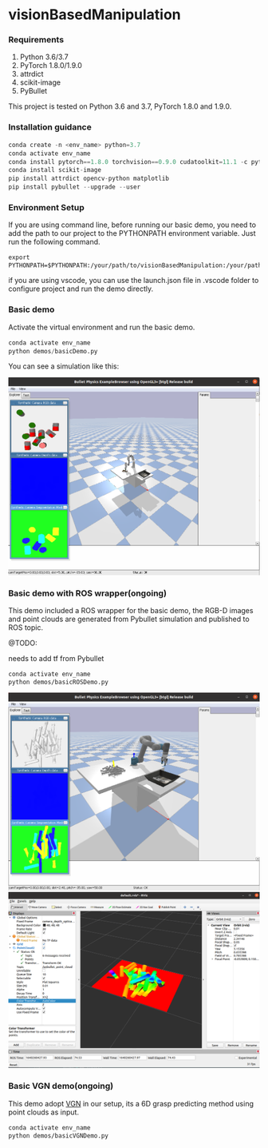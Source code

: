 # visionBasedManipulation



### Requirements

1. Python 3.6/3.7
2. PyTorch 1.8.0/1.9.0
3. attrdict
4. scikit-image
5. PyBullet

This project is tested on Python 3.6 and 3.7, PyTorch 1.8.0 and 1.9.0.



### Installation guidance

```python
conda create -n <env_name> python=3.7
conda activate env_name
conda install pytorch==1.8.0 torchvision==0.9.0 cudatoolkit=11.1 -c pytorch -c conda-forge # Please make sure that the version of pytorch is compatible with the version of cudatoolkit, and the version of cudatoolkit is compatible with your GPU.
conda install scikit-image
pip install attrdict opencv-python matplotlib
pip install pybullet --upgrade --user
```



### Environment Setup

If you are using command line, before running our basic demo, you need to add the path to our project to the PYTHONPATH environment variable. Just run the following command.

```shell
export PYTHONPATH=$PYTHONPATH:/your/path/to/visionBasedManipulation:/your/path/to/visionBasedManipulation/network
```

if you are using vscode, you can use the launch.json file in .vscode folder to configure project and  run the demo directly.



###  Basic demo

Activate the virtual environment and run the basic demo.

```python
conda activate env_name
python demos/basicDemo.py
```

You can see a simulation like this: 


![](https://github.com/MohammadKasaei/visionBasedManipulation/blob/main/figs/basicDemo.png)





### Basic demo with ROS wrapper(ongoing)

This demo included a ROS wrapper for the basic demo, the RGB-D images and point clouds are generated from Pybullet simulation and published to ROS topic. 

@TODO:

needs to add tf from Pybullet

```
conda activate env_name
python demos/basicROSDemo.py
```

![](https://github.com/MohammadKasaei/visionBasedManipulation/blob/main/figs/pybullet.png "Pybullet simulation") ![](https://github.com/MohammadKasaei/visionBasedManipulation/blob/main/figs/pybullet-pc.png "Point Cloud from Pybullet")

### Basic VGN demo(ongoing)

This demo adopt [VGN](https://github.com/ethz-asl/vgn.git) in our setup, its a 6D grasp predicting method using point clouds as input.

```
conda activate env_name
python demos/basicVGNDemo.py
```

